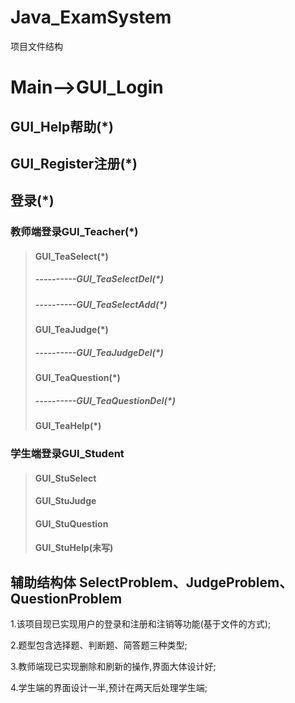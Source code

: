 # Java_ExamSystem

项目文件结构


# Main-->GUI_Login
## GUI_Help帮助(*)
## GUI_Register注册(*)
## 登录(*)

### 教师端登录GUI_Teacher(*)

> #### GUI_TeaSelect(*)
> ##### ----------GUI_TeaSelectDel(*)
> ##### ----------GUI_TeaSelectAdd(*)
> #### GUI_TeaJudge(*)
> ##### ----------GUI_TeaJudgeDel(*)
> #### GUI_TeaQuestion(*)
> ##### ----------GUI_TeaQuestionDel(*)
> #### GUI_TeaHelp(*)

### 学生端登录GUI_Student

> #### GUI_StuSelect
> #### GUI_StuJudge
> #### GUI_StuQuestion
> #### GUI_StuHelp(未写)

## 辅助结构体 SelectProblem、JudgeProblem、QuestionProblem



1.该项目现已实现用户的登录和注册和注销等功能(基于文件的方式);

2.题型包含选择题、判断题、简答题三种类型;

3.教师端现已实现删除和刷新的操作,界面大体设计好;

4.学生端的界面设计一半,预计在两天后处理学生端;

